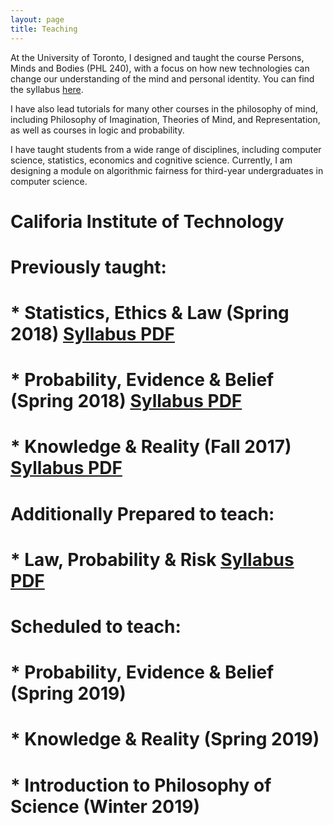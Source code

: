 ```yaml
---
layout: page
title: Teaching
---
```


At the University of Toronto, I designed and taught the course Persons, Minds and Bodies (PHL 240), with a focus on how new technologies can change our understanding of the mind and personal identity. You can find the syllabus [here](teaching/syllabus240.pdf).

I have also lead tutorials for many other courses in the philosophy of mind, including Philosophy of Imagination, Theories of Mind, and Representation, as well as courses in logic and probability.

I have taught students from a wide range of disciplines, including computer science, statistics, economics and cognitive science. Currently, I am designing a module on algorithmic fairness for third-year undergraduates in computer science.

  
# **Califoria Institute of Technology**
# Previously taught:  
# * Statistics, Ethics & Law (Spring 2018) [Syllabus PDF](teaching/sel102_syllabus.pdf)
# * Probability, Evidence & Belief (Spring 2018) [Syllabus PDF](teaching/peb122_syllabus.pdf)
# * Knowledge & Reality (Fall 2017) [Syllabus PDF](teaching/Hum41syllabus.pdf) 
# Additionally Prepared to teach:
# * Law, Probability & Risk [Syllabus PDF](teaching/lpr_syllabus.pdf)
# Scheduled to teach:
# * Probability, Evidence & Belief (Spring 2019) 
# * Knowledge & Reality (Spring 2019) 
# * Introduction to Philosophy of Science (Winter 2019) 

